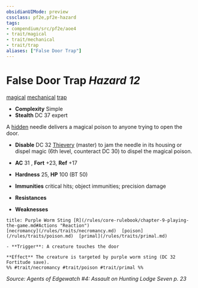 ```yaml
---
obsidianUIMode: preview
cssclass: pf2e,pf2e-hazard
tags:
- compendium/src/pf2e/aoe4
- trait/magical
- trait/mechanical
- trait/trap
aliases: ["False Door Trap"]
---
```

# False Door Trap *Hazard 12*  
[magical](/rules/traits/magical.md)  [mechanical](/rules/traits/mechanical.md)  [trap](/rules/traits/trap.md)  

- **Complexity** Simple
- **Stealth** DC 37 expert  

A [hidden](/rules/conditions.md#Hidden) needle delivers a magical poison to anyone trying to open the door.

- **Disable** DC 32 [Thievery](/compendium/skills.md#Thievery) (master) to jam the needle in its housing or dispel magic (6th level, counteract DC 30) to dispel the magical poison.  

- **AC** 31 , **Fort** +23, **Ref** +17
- **Hardness** 25, **HP** 100 (BT 50)
- **Immunities** critical hits; object immunities; precision damage
- **Resistances** 
- **Weaknesses** 
     
```ad-embed-ability
title: Purple Worm Sting [R](/rules/core-rulebook/chapter-9-playing-the-game.md#Actions "Reaction")
[necromancy](/rules/traits/necromancy.md)  [poison](/rules/traits/poison.md)  [primal](/rules/traits/primal.md)  

- **Trigger**: A creature touches the door

**Effect** The creature is targeted by purple worm sting (DC 32 Fortitude save).  
%% #trait/necromancy #trait/poison #trait/primal %%
```

*Source: Agents of Edgewatch #4: Assault on Hunting Lodge Seven p. 23*
